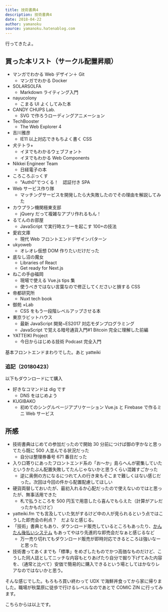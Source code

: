 ```yaml
---
title: 技術書典4
description: 技術書典4
date: 2018-04-22
author: yamanoku
source: yamanoku.hatenablog.com
---
```


行ってきたよ。

## 買った本リスト（サークル配置昇順）

- マンガでわかる Web デザイン＋ Git
  - マンガでわかる Docker
- SOLARSOLFA
  - Markdown ライティング入門
- nayucolony
  - こまる UI よくしてみた本
- CANDY CHUPS Lab.
  - SVG で作ろうローディングアニメーション
- TechBooster
  - The Web Explorer 4
- 吉川雅彦
  - IE11 以上対応できもちよく書く CSS
- 犬テトラ+
  - イヌでもわかるウェブフォント
  - イヌでもわかる Web Components
- Nikkei Engineer Team
  - 日経電子の本
- ころころぶっくす
  - "Auth0"でつくる！　認証付き SPA
- Web サービス作り隊
  - マッチングサービスを開発したら大失敗したのでその理由を解説してみた
- カウプラン機関極東支部
  - jQuery だって複雑なアプリ作れるもん！
- るてんのお部屋
  - JavaScript で実行時エラーを起こす 100+の技法
- 愛宕文庫
  - 現代 Web フロントエンドデザインパターン
- ukyoweb
  - オレオレ仮想 DOM 作りたいだけだった
- 底なし沼の魔女
  - Libraries of React
  - Get ready for Next.js
- ねこの手@福岡
  - 現場で使える Vue.js tips 集
  - 使うべきではない言葉なので修正してくださいと損する CSS
- 帝都研究所
  - Nuxt tech book
- 御苑 ×Lab
  - CSS をもう一段階レベルアップさせる本
- 東京ラビットハウス
  - 最新 JavaScript 開発~ES2017 対応モダンプログラミング
  - JavaScript で覚える暗号通貨入門#1 Bitcoin 完全に理解した前編
- YATTEIKI Project
  - 今日からはじめる技術 Podcast 完全入門

基本フロントエンドまわりでした。あと yatteiki

### 追記（20180423）

以下もダウンロードにて購入

- 好きなコマンドは dig です
  - DNS をはじめよう
- KUGIBAKO
  - 初めてのシングルページアプリケーション Vue.js と Firebase で作るミニ Web サービス

## 所感

- 技術書典はじめての参加だったので開始 30 分前につけば御の字かなと思ってたら既に 500 人並んでる状況だった
  - 自分は整理券番号 671 番目だった
- 入り口寄りにあったフロントエンド系の「お〜か」島らへんが密集していたというかたぶん配置失敗してたんじゃないかと思うくらい混雑すごかった
  - 逆に奥側の方になるにつれて人の行き来もそこまで難しくはない感じだった。次回は今回の件から配置配慮してほしい
- 硬貨両替しておいたが、最初入れるか心配だったので使えないのではと思ったが、無事活用できた
  - 札で払うところを 500 円玉で用意したら喜んでもらえた（計算がアレだったかもだけど）
- yatteiki.fm でも言及していた気がするけど中の人が見られるという点ではこうした即売会の利点？　だよなと感じる。
- 「技術」書典ともあり、ダウンロード販売しているところもあったり、[かんたん後払いシステム](https://blog.techbookfest.org/2017/10/18/payment/) もあってやはり先進的な即売会だなぁと感じるなど
  - 万一売り切れてもダウンロード販売が即時対応できるところは強いなーと思った
- 技術書ってあくまでも「標準」をめざしたものでかつ高価なものだけど、こうした同人誌としてニッチな内容もとりあげたり自分で掘り下げてみた内容を、（通常と比べて）安価で簡易的に購入できるという場としてはかなりレアなのではないかと思う。

そんな感じでした。もろもろ買い終わって UDX で海鮮丼食ってから家に帰りました。職場が秋葉原に徒歩で行けるレベルなのであとで COMIC ZIN に行ってみます。

こちらからは以上です。
